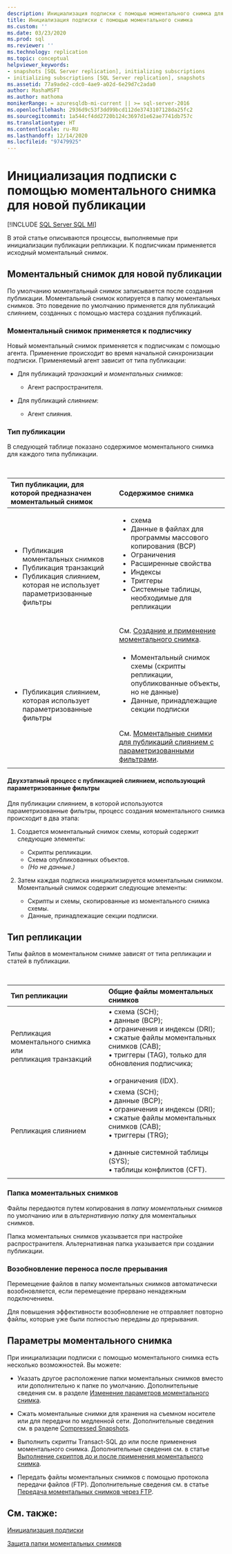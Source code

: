 ```yaml
---
description: Инициализация подписки с помощью моментального снимка для новой публикации
title: Инициализация подписки с помощью моментального снимка
ms.custom: ''
ms.date: 03/23/2020
ms.prod: sql
ms.reviewer: ''
ms.technology: replication
ms.topic: conceptual
helpviewer_keywords:
- snapshots [SQL Server replication], initializing subscriptions
- initializing subscriptions [SQL Server replication], snapshots
ms.assetid: 77a9ade2-cdc0-4ae9-a02d-6e29d7c2ada0
author: MashaMSFT
ms.author: mathoma
monikerRange: = azuresqldb-mi-current || >= sql-server-2016
ms.openlocfilehash: 2936d9c53f3dd99bcd112de3743107128da25fc2
ms.sourcegitcommit: 1a544cf4dd2720b124c3697d1e62ae7741db757c
ms.translationtype: HT
ms.contentlocale: ru-RU
ms.lasthandoff: 12/14/2020
ms.locfileid: "97479925"
---
```

# <a name="initialize-a-subscription-with-a-snapshot-for-a-new-publication"></a>Инициализация подписки с помощью моментального снимка для новой публикации

[!INCLUDE [SQL Server SQL MI](../../includes/applies-to-version/sql-asdbmi.md)]

В этой статье описываются процессы, выполняемые при инициализации публикации репликации. К подписчикам применяется исходный моментальный снимок.

## <a name="snapshot-for-a-new-publication"></a>Моментальный снимок для новой публикации

По умолчанию моментальный снимок записывается после создания публикации.
Моментальный снимок копируется в папку моментальных снимков. Это поведение по умолчанию применяется для публикаций слиянием, созданных с помощью мастера создания публикаций.

### <a name="snapshot-is-applied-to-subscriber"></a>Моментальный снимок применяется к подписчику

Новый моментальный снимок применяется к подписчикам с помощью агента. Применение происходит во время начальной синхронизации подписки. Применяемый агент зависит от типа публикации:

- Для публикаций _транзакций_ и _моментальных снимков_:
  - Агент распространителя.

- Для публикаций _слиянием_:
  - Агент слияния.

### <a name="type-of-publication"></a>Тип публикации

В следующей таблице показано содержимое моментального снимка для каждого типа публикации.

&nbsp;

| Тип публикации, для которой предназначен моментальный снимок | Содержимое снимка |
| :---------------------------------------- | :----------------------- |
| <ul> <li>Публикация моментальных снимков</li> <li>Публикация транзакций</li> <li>Публикация слиянием, которая не использует параметризованные фильтры</li> </ul> | <ul> <li>схема</li> <li>Данные в файлах для программы массового копирования (BCP)</li> <li>Ограничения</li> <li>Расширенные свойства</li> <li>Индексы</li> <li>Триггеры</li> <li>Системные таблицы, необходимые для репликации</li> </ul> <br/>См. [Создание и применение моментального снимка](../../relational-databases/replication/create-and-apply-the-initial-snapshot.md). |
| <ul> <li>Публикация слиянием, которая использует параметризованные фильтры</li> </ul> | <ul> <li>Моментальный снимок схемы (скрипты репликации, опубликованные объекты, но не данные)</li> <li>Данные, принадлежащие секции подписки</li> </ul> <br/>См. [Моментальные снимки для публикаций слиянием с параметризованными фильтрами](../../relational-databases/replication/create-a-snapshot-for-a-merge-publication-with-parameterized-filters.md). |
| | |

#### <a name="two-part-process-with-merge-publication-that-uses-parameterized-filters"></a>Двухэтапный процесс с публикацией слиянием, использующий параметризованные фильтры

Для публикации слиянием, в которой используются параметризованные фильтры, процесс создания моментального снимка происходит в два этапа:

1. Создается моментальный снимок схемы, который содержит следующие элементы:
   - Скрипты репликации.
   - Схема опубликованных объектов.
   - _(Но не данные.)_

2. Затем каждая подписка инициализируется моментальным снимком. Моментальный снимок содержит следующие элементы:
   - Скрипты и схемы, скопированные из моментального снимка схемы.
   - Данные, принадлежащие секции подписки.

## <a name="type-of-replication"></a>Тип репликации

Типы файлов в моментальном снимке зависят от типа репликации и статей в публикации.

&nbsp;

| Тип репликации | Общие файлы моментальных снимков |
| :------------------ | :-------------------- |
| Репликация моментального снимка или<br/>репликация транзакций | &bullet; схема (SCH); <br/>&bullet; данные (BCP); <br/>&bullet; ограничения и индексы (DRI); <br/>&bullet; сжатые файлы моментальных снимков (CAB); <br/>&bullet; триггеры (TAG), только для обновления подписчика; <br/><br/>&bullet; ограничения (IDX). |
| Репликация слиянием                                      | &bullet; схема (SCH); <br/>&bullet; данные (BCP); <br/>&bullet; ограничения и индексы (DRI); <br/>&bullet; сжатые файлы моментальных снимков (CAB); <br/>&bullet; триггеры (TRG); <br/><br/>&bullet; данные системной таблицы (SYS); <br/>&bullet; таблицы конфликтов (CFT). |
| | |

### <a name="snapshot-folder"></a>Папка моментальных снимков

Файлы передаются путем копирования в _папку моментальных снимков_ по умолчанию или в _альтернативную папку_ для моментальных снимков.

Папка моментальных снимков указывается при настройке распространителя. Альтернативная папка указывается при создании публикации.

### <a name="resume-transfer-after-interruption"></a>Возобновление переноса после прерывания

Перемещение файлов в папку моментальных снимков автоматически возобновляется, если перемещение прервано ненадежным подключением.

Для повышения эффективности возобновление не отправляет повторно файлы, которые уже были полностью переданы до прерывания.

## <a name="snapshot-options"></a>Параметры моментального снимка

При инициализации подписки с помощью моментального снимка есть несколько возможностей. Вы можете:

- Указать другое расположение папки моментальных снимков вместо или дополнительно к папке по умолчанию. Дополнительные сведения см. в разделе [Изменение параметров моментального снимка](../../relational-databases/replication/snapshot-options.md).

- Сжать моментальные снимки для хранения на съемном носителе или для передачи по медленной сети. Дополнительные сведения см. в разделе [Compressed Snapshots](../../relational-databases/replication/snapshot-options.md#compressed-snapshots).

- Выполнить скрипты Transact-SQL до или после применения моментального снимка. Дополнительные сведения см. в статье [Выполнение скриптов до и после применения моментального снимка](../../relational-databases/replication/snapshot-options.md#execute-scripts-before-and-after-snapshot-is-applied).

- Передать файлы моментальных снимков с помощью протокола передачи файлов (FTP). Дополнительные сведения см. в статье [Передача моментальных снимков через FTP](../../relational-databases/replication/publish/deliver-a-snapshot-through-ftp.md).

## <a name="see-also"></a>См. также:

[Инициализация подписки](../../relational-databases/replication/initialize-a-subscription.md)

[Защита папки моментальных снимков](../../relational-databases/replication/security/secure-the-snapshot-folder.md)
